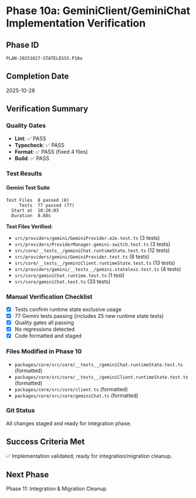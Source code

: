 # Phase 10a: GeminiClient/GeminiChat Implementation Verification

## Phase ID
`PLAN-20251027-STATELESS5.P10a`

## Completion Date
2025-10-28

## Verification Summary

### Quality Gates
- **Lint**: ✅ PASS
- **Typecheck**: ✅ PASS
- **Format**: ✅ PASS (fixed 4 files)
- **Build**: ✅ PASS

### Test Results

#### Gemini Test Suite
```
Test Files  8 passed (8)
     Tests  77 passed (77)
  Start at  10:26:03
  Duration  8.88s
```

**Test Files Verified:**
- `src/providers/gemini/GeminiProvider.e2e.test.ts` (3 tests)
- `src/providers/ProviderManager.gemini-switch.test.ts` (3 tests)
- `src/core/__tests__/geminiChat.runtimeState.test.ts` (12 tests)
- `src/providers/gemini/GeminiProvider.test.ts` (8 tests)
- `src/core/__tests__/geminiClient.runtimeState.test.ts` (13 tests)
- `src/providers/gemini/__tests__/gemini.stateless.test.ts` (4 tests)
- `src/core/geminiChat.runtime.test.ts` (1 test)
- `src/core/geminiChat.test.ts` (33 tests)

### Manual Verification Checklist
- [x] Tests confirm runtime state exclusive usage
- [x] 77 Gemini tests passing (includes 25 new runtime state tests)
- [x] Quality gates all passing
- [x] No regressions detected
- [x] Code formatted and staged

### Files Modified in Phase 10
- `packages/core/src/core/__tests__/geminiChat.runtimeState.test.ts` (formatted)
- `packages/core/src/core/__tests__/geminiClient.runtimeState.test.ts` (formatted)
- `packages/core/src/core/client.ts` (formatted)
- `packages/core/src/core/geminiChat.ts` (formatted)

### Git Status
All changes staged and ready for integration phase.

## Success Criteria Met
✅ Implementation validated; ready for integration/migration cleanup.

## Next Phase
Phase 11: Integration & Migration Cleanup
